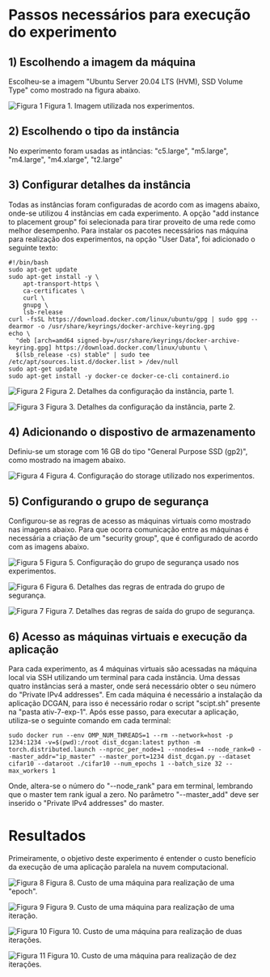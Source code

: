 # Passos necessários para execução do experimento

## 1) Escolhendo a imagem da máquina

Escolheu-se a imagem "Ubuntu Server 20.04 LTS (HVM), SSD Volume Type" como mostrado na figura abaixo.

![Figura 1](./screenshots/imagem.png)
Figura 1. Imagem utilizada nos experimentos.

## 2) Escolhendo o tipo da instância

No experimento foram usadas as intâncias: "c5.large", "m5.large", "m4.large", "m4.xlarge", "t2.large"

## 3) Configurar detalhes da instância

Todas as instâncias foram configuradas de acordo com as imagens abaixo, onde-se utilizou 4 instâncias em cada experimento. A opção "add instance to placement group" foi selecionada para tirar proveito de uma rede como melhor desempenho. Para instalar os pacotes necessários nas máquina para realização dos experimentos, na opção "User Data", foi adicionado o seguinte texto:

```
#!/bin/bash
sudo apt-get update
sudo apt-get install -y \
    apt-transport-https \
    ca-certificates \
    curl \ 
    gnupg \
    lsb-release
curl -fsSL https://download.docker.com/linux/ubuntu/gpg | sudo gpg --dearmor -o /usr/share/keyrings/docker-archive-keyring.gpg
echo \
  "deb [arch=amd64 signed-by=/usr/share/keyrings/docker-archive-keyring.gpg] https://download.docker.com/linux/ubuntu \
  $(lsb_release -cs) stable" | sudo tee /etc/apt/sources.list.d/docker.list > /dev/null
sudo apt-get update
sudo apt-get install -y docker-ce docker-ce-cli containerd.io
```

![Figura 2](./screenshots/instancia1.png)
Figura 2. Detalhes da configuração da instância, parte 1.

![Figura 3](./screenshots/instancia2.png)
Figura 3. Detalhes da configuração da instância, parte 2.

## 4) Adicionando o dispostivo de armazenamento

Definiu-se um storage com 16 GB do tipo "General Purpose SSD (gp2)", como mostrado na imagem abaixo.

![Figura 4](./screenshots/storage.png)
Figura 4. Configuração do storage utilizado nos experimentos.

## 5) Configurando o grupo de segurança

Configurou-se as regras de acesso as máquinas virtuais como mostrado nas imagens abaixo. Para que ocorra comunicação entre as máquinas é necessária a criação de um "security group", que é configurado de acordo com as imagens abaixo.

![Figura 5](./screenshots/security_group1.png)
Figura 5. Configuração do grupo de segurança usado nos experimentos.

![Figura 6](./screenshots/security_group2.png)
Figura 6. Detalhes das regras de entrada do grupo de segurança.

![Figura 7](./screenshots/security_group3.png)
Figura 7. Detalhes das regras de saída do grupo de segurança.

## 6) Acesso as máquinas virtuais e execução da aplicação

Para cada experimento, as 4 máquinas virtuais são acessadas na máquina local via SSH utilizando um terminal para cada instância. Uma dessas quatro instâncias será a master, onde será necessário obter o seu número do "Private IPv4 addresses". Em cada máquina é necessário a instalação da aplicação DCGAN, para isso é necessário rodar o script "scipt.sh" presente na "pasta ativ-7-exp-1". Após esse passo, para executar a aplicação, utiliza-se o seguinte comando em cada terminal:

```
sudo docker run --env OMP_NUM_THREADS=1 --rm --network=host -p 1234:1234 -v=$(pwd):/root dist_dcgan:latest python -m torch.distributed.launch --nproc_per_node=1 --nnodes=4 --node_rank=0 --master_addr="ip_master" --master_port=1234 dist_dcgan.py --dataset cifar10 --dataroot ./cifar10 --num_epochs 1 --batch_size 32 --max_workers 1
```

Onde, altera-se o número do "--node_rank" para em terminal, lembrando que o master tem rank igual a zero. No parâmetro "--master_add" deve ser inserido o "Private IPv4 addresses" do master.

# Resultados

Primeiramente, o objetivo deste experimento é entender o custo benefício da execução de uma aplicação paralela na nuvem computacional.

![Figura 8](./results/cost_epoch.png)
Figura 8. Custo de uma máquina para realização de uma "epoch".

![Figura 9](./results/cost_1teration.png)
Figura 9. Custo de uma máquina para realização de uma iteração.

![Figura 10](./results/cost_2teration.png)
Figura 10. Custo de uma máquina para realização de duas iterações.

![Figura 11](./results/cost_2to11teration.png)
Figura 10. Custo de uma máquina para realização de dez iterações.
